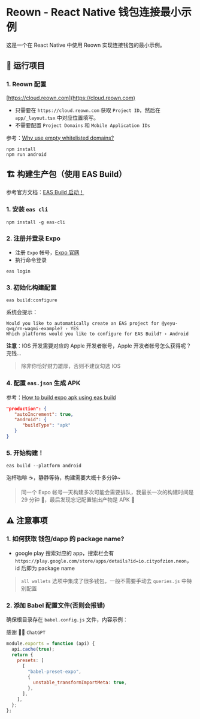 # Reown - React Native 钱包连接最小示例

这是一个在 React Native 中使用 Reown 实现连接钱包的最小示例。

## 🚀 运行项目

### 1. Reown 配置

[https://cloud.reown.com](https://cloud.reown.com)

- 只需要在 `https://cloud.reown.com` 获取 `Project ID`，然后在 `app/_layout.tsx` 中对应位置填写。
- 不需要配置 `Project Domains` 和 `Mobile Application IDs`

参考：[Why use empty whitelisted domains?](https://github.com/WalletConnect/walletconnect-monorepo/issues/2934)

```shell
npm install
npm run android
```

## 🏗️ 构建生产包（使用 EAS Build）

参考官方文档：[EAS Build 启动！](https://docs.expo.dev/build/setup/)

### 1. 安装 `eas cli`

```shell
npm install -g eas-cli
```

### 2. 注册并登录 Expo

- 注册 `Expo` 帐号，[Expo 官网](https://expo.dev/)
- 执行命令登录

```shell
eas login
```

### 3. 初始化构建配置

```shell
eas build:configure
```

系统会提示：

```text
Would you like to automatically create an EAS project for @yeyu-qwq/rn-wagmi-example? › YES
Which platforms would you like to configure for EAS Build? › Android
```

**注意**：IOS 开发需要对应的 Apple 开发者帐号，Apple 开发者帐号怎么获得呢？充钱...

> 除非你恰好财力雄厚，否则不建议勾选 IOS

### 4. 配置 `eas.json` 生成 APK

参考：[How to build expo apk using eas build](https://stackoverflow.com/questions/72204856/how-to-build-expo-apk-using-eas-build)

```json
"production": {
   "autoIncrement": true,
   "android": {
      "buildType": "apk"
   }
}
```

### 5. 开始构建！

```shell
eas build --platform android
```

泡杯咖啡 ☕️，静静等待，构建需要大概十多分钟~

> 同一个 Expo 帐号一天构建多次可能会需要排队，我最长一次的构建时间是 29 分钟 🤡，最后发现忘记配置输出产物是 APK 🤡

## ⚠️ 注意事项

### 1. 如何获取 钱包/dapp 的 package name?

- google play 搜索对应的 app，搜索栏会有 `https://play.google.com/store/apps/details?id=io.cityofzion.neon`，id 后即为 package name

> `all wallets` 选项中集成了很多钱包，一般不需要手动去 `queries.js` 中特别配置

### 2. 添加 Babel 配置文件(否则会报错)

确保根目录存在 `babel.config.js` 文件，内容示例：

感谢 🙏🏻 `ChatGPT`

```js
module.exports = function (api) {
  api.cache(true);
  return {
    presets: [
      [
        "babel-preset-expo",
        {
          unstable_transformImportMeta: true,
        },
      ],
    ],
  };
};
```
